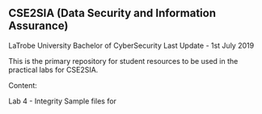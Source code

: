 ## CSE2SIA (Data Security and Information Assurance)
LaTrobe University
Bachelor of CyberSecurity
Last Update - 1st July 2019

This is the primary repository for student resources to be used in the practical labs for CSE2SIA.

Content:

Lab 4 - Integrity
Sample files for 
